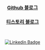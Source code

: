 <div align='center'>
 
 ### [Github 블로그](https://giwon.dev/TIL)
 ### [티스토리 블로그](https://l4279625.tistory.com)
 <br>
 
 [![Linkedin Badge](https://img.shields.io/badge/-LinkedIn-blue?style=flat-square&logo=Linkedin&logoColor=white&link=https://www.linkedin.com/in/giwon-lim-7b3847191/)](https://www.linkedin.com/in/giwon-lim-7b3847191/)
</div>
